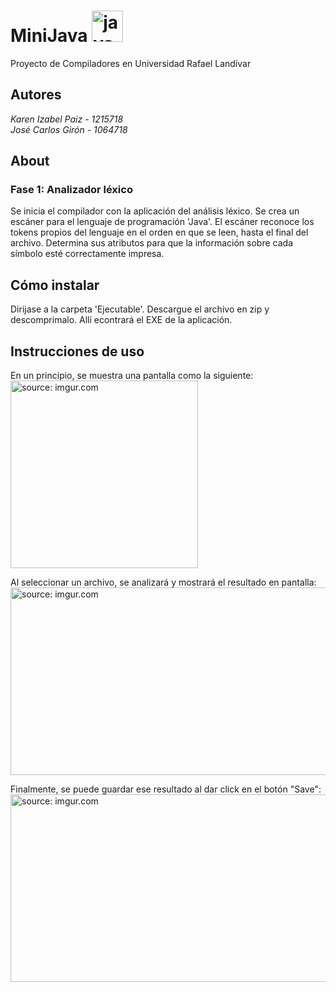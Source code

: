 # MiniJava <img src="https://devicons.github.io/devicon/devicon.git/icons/java/java-original-wordmark.svg" alt="java" width="50" height="50"/>
Proyecto de Compiladores en Universidad Rafael Landívar

## Autores
<em>Karen Izabel Paiz - 1215718 </em><br>
<em>José Carlos Girón - 1064718 </em>

## About
### Fase 1: Analizador léxico
Se inicia el compilador con la aplicación del análisis léxico. Se crea un escáner para el lenguaje de programación 'Java'. 
El escáner reconoce los tokens propios del lenguaje en el orden en que se leen, hasta el final del archivo. Determina sus atributos para que la información sobre cada símbolo esté correctamente impresa.

## Cómo instalar
Dirijase a la carpeta 'Ejecutable'. Descargue el archivo en zip y descomprimalo. Allí econtrará el EXE de la aplicación.

## Instrucciones de uso

En un principio, se muestra una pantalla como la siguiente:
<br><a href="https://imgur.com/QOXVr3f"><img src="https://i.imgur.com/QOXVr3f.png" title="source: imgur.com" width="300" height="300"/></a>

Al seleccionar un archivo, se analizará y mostrará el resultado en pantalla:
<br><a href="https://imgur.com/URBl04J"><img src="https://i.imgur.com/URBl04J.png" title="source: imgur.com" width="600" height="300"/></a>

Finalmente, se puede guardar ese resultado al dar click en el botón "Save":
<br><a href="https://imgur.com/nYY3onj"><img src="https://i.imgur.com/nYY3onj.png" title="source: imgur.com" width="600" height="300"/></a>
